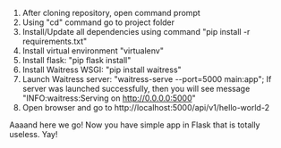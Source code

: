 1. After cloning repository, open command prompt
2. Using "cd" command go to project folder
3. Install/Update all dependencies using command "pip install -r requirements.txt"
4. Install virtual environment "virtualenv"
5. Install flask: "pip flask install"
6. Install Waitress WSGI: "pip install waitress"
7. Launch Waitress server: "waitress-serve --port=5000 main:app"; 
   If server was launched successfully, then you will see message "INFO:waitress:Serving on http://0.0.0.0:5000"
8. Open browser and go to http://localhost:5000/api/v1/hello-world-2

Aaaand here we go! Now you have simple app in Flask that is totally useless. Yay!